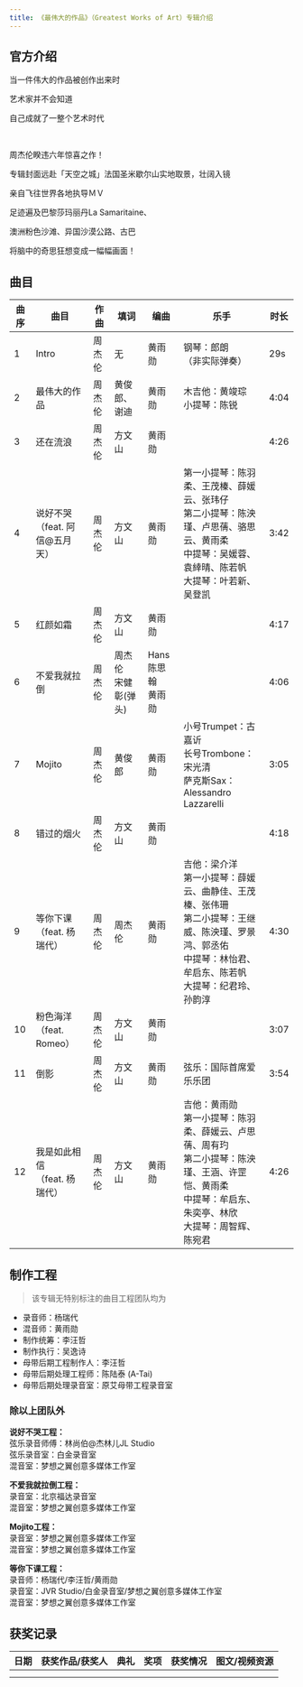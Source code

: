 ```yaml
---
title: 《最伟大的作品》（Greatest Works of Art）专辑介绍
---
```


## 官方介绍

当一件伟大的作品被创作出来时

艺术家并不会知道

自己成就了一整个艺术时代

 <br/> 

周杰伦睽违六年惊喜之作！

专辑封面远赴「天空之城」法国圣米歇尔山实地取景，壮阔入镜

亲自飞往世界各地执导ＭＶ

足迹遍及巴黎莎玛丽丹La Samaritaine、

澳洲粉色沙滩、异国沙漠公路、古巴

将脑中的奇思狂想变成一幅幅画面！


## 曲目
| 曲序|曲目|作曲|填词|编曲|乐手|时长|
| ------ | ------ | ------ | ------ | ------ | ------ | ------ |
| 1  |  	Intro | 周杰伦  | 无 | 黄雨勋  | 钢琴：郎朗 <br/> （非实际弹奏）  | 29s  |
| 2  |  最伟大的作品 | 周杰伦  | 黄俊郎、谢迪 | 黄雨勋  | 木吉他：黄竣琮 <br/> 小提琴：陈锐  | 4:04  |
| 3  |  还在流浪 | 周杰伦  | 方文山 | 黄雨勋  |   | 4:26  |
| 4  |  说好不哭 <br/> （feat. 阿信@五月天） | 周杰伦  | 方文山 | 黄雨勋  |  第一小提琴：陈羽柔、王茂榛、薛媛云、张玮仔 <br/> 第二小提琴：陈泱瑾、卢思蒨、骆思云、黄雨柔 <br/> 中提琴：吴媛蓉、袁緈晴、陈若帆 <br/> 大提琴：叶若新、吴登凯 |  3:42 |
| 5  |  红颜如霜 | 周杰伦  | 方文山 | 黄雨勋  |   |  4:17 |
| 6  |  不爱我就拉倒 | 周杰伦  | 周杰伦 <br/> 宋健彰(弹头) | Hans陈思翰<br/>黄雨勋  |   |  4:06 |
| 7  |  Mojito | 周杰伦  | 黄俊郎 | 黄雨勋  | 小号Trumpet：古嘉䜣 <br/> 长号Trombone：宋光清 <br/> 萨克斯Sax：Alessandro Lazzarelli  | 3:05  |
| 8  |  错过的烟火 | 周杰伦  | 方文山 | 黄雨勋  |   | 4:18  |
| 9  |  等你下课<br/>（feat. 杨瑞代） | 周杰伦  | 周杰伦 | 黄雨勋  | 吉他：梁介洋 <br/> 第一小提琴：薛媛云、曲静佳、王茂榛、张伟珊 <br/> 第二小提琴：王继威、陈泱瑾、罗景鸿、郭丞佑 <br/> 中提琴：林怡君、牟启东、陈若帆 <br/> 大提琴：纪君玲、孙韵淳  | 4:30  |
| 10  |  粉色海洋<br/>（feat. Romeo） | 周杰伦  | 方文山 | 黄雨勋  |   | 3:07  |
| 11  |  倒影 | 周杰伦  | 方文山 | 黄雨勋  | 弦乐：国际首席爱乐乐团  | 3:54  |
| 12  |  我是如此相信<br/>（feat. 杨瑞代） | 周杰伦  | 方文山 | 黄雨勋  | 吉他：黄雨勋 <br/> 第一小提琴：陈羽柔、薛媛云、卢思蒨、周有玓 <br/> 第二小提琴：陈泱瑾、王涵、许罡恺、黄雨柔 <br/> 中提琴：牟启东、朱奕亭、林欣 <br/> 大提琴：周智辉、陈宛君  | 4:26 |

## 制作工程
>该专辑无特别标注的曲目工程团队均为
- 录音师：杨瑞代
- 混音师：黄雨勋
- 制作统筹：李汪哲
- 制作执行：吴逸诗
- 母带后期工程制作人：李汪哲
- 母带后期处理工程师：陈陆泰 (A-Tai)
- 母带后期处理录音室：原艾母带工程录音室

### 除以上团队外

**说好不哭工程：**<br/>
弦乐录音师傅：林尚伯@杰林儿JL Studio<br/>
弦乐录音室：白金录音室<br/>
混音室：梦想之翼创意多媒体工作室

**不爱我就拉倒工程：**<br/>
录音室：北京福达录音室<br/>
混音室：梦想之翼创意多媒体工作室

**Mojito工程：**<br/>
录音室：梦想之翼创意多媒体工作室<br/>
混音室：梦想之翼创意多媒体工作室

**等你下课工程：**<br/>
录音师：杨瑞代/李汪哲/黄雨勋<br/>
录音室：JVR Studio/白金录音室/梦想之翼创意多媒体工作室<br/>
混音室：梦想之翼创意多媒体工作室

## 获奖记录
| 日期|获奖作品/获奖人|典礼|奖项|获奖情况|图文/视频资源|
| ------ | ------ | ------ | ------ | ------ | ------ |
|   |  |   |  |   |   |
|   |  |   |  |   |   |

